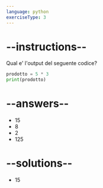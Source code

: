 ```yaml
---
language: python
exerciseType: 3
---
```


# --instructions--

Qual e' l'output del seguente codice?
```python
prodotto = 5 * 3
print(prodotto)
```

# --answers--

- 15
- 8
- 2
- 125

# --solutions--

- 15
